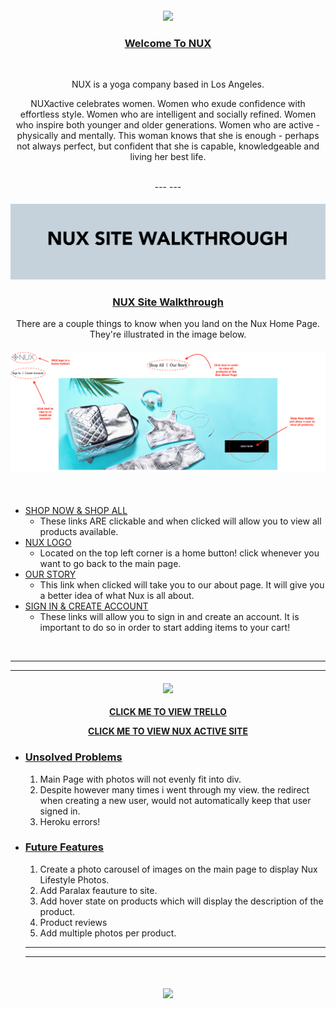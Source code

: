 <h4 align="center">
  <img src="/project2/readme_images/logo.png">
</h4>

<center>

<h3><b><u>Welcome To NUX</u></b></h3>
<br>

NUX is a yoga company based in Los Angeles. <br>


NUXactive celebrates women. Women who exude confidence with effortless style. 
Women who are intelligent and socially refined. Women who inspire both younger and older generations. 
Women who are active - physically and mentally. This woman knows that she is enough - 
perhaps not always perfect, but confident that she is capable, knowledgeable and living her best life.

<br>
---
---

<h4 align="center">
  <img src="/readme_images/walkthrough.png">
</h4>


<h3><b><u>NUX Site Walkthrough</u></b></h3>

There are a couple things to know when you land on the Nux Home Page. They're illustrated in the image below. 

<h4 align="center">
  <img src="/readme_images/main.png">
</h4>

<br>

</center>

- <u>SHOP NOW & SHOP ALL</u>
  - These links ARE clickable and when clicked will allow you to view all products available.
- <u>NUX LOGO</u>
  - Located on the top left corner is a home button! click whenever you want to go back to the main page.
- <u>OUR STORY</u>
  - This link when clicked will take you to our about page. It will give you a better idea of what Nux is all about.
- <u>SIGN IN & CREATE ACCOUNT</u>
  - These links will allow you to sign in and create an account. It is important to do so in order to start adding items to your cart!


<br>

  ---
  ---

<h4 align="center">
  <img src="/project2/readme_images/gettingstarted.png">
</h4>


<center><b>

[CLICK ME TO VIEW TRELLO](https://trello.com/b/soJoGfdE/nux-active)


[CLICK ME TO VIEW NUX ACTIVE SITE](https://trello.com/b/soJoGfdE/nux-active)

</b></center>


- <h3><u>Unsolved Problems</u></h3>

  1. Main Page with photos will not evenly fit into div.
  2. Despite however many times i went through my view. the redirect when creating a new user, would not automatically keep that user signed in.
  3. Heroku errors! 
 
- <h3><u>Future Features</u></h3>

  1. Create a photo carousel of images on the main page to display Nux Lifestyle Photos.
  2. Add Paralax feauture to site.
  3. Add hover state on products which will display the description of the product.
  4. Product reviews
  5. Add multiple photos per product.

  ---
  ---


  <br>

<h4 align="center">
  <img src="/project2/readme_images/thankyou.png">
</h4>